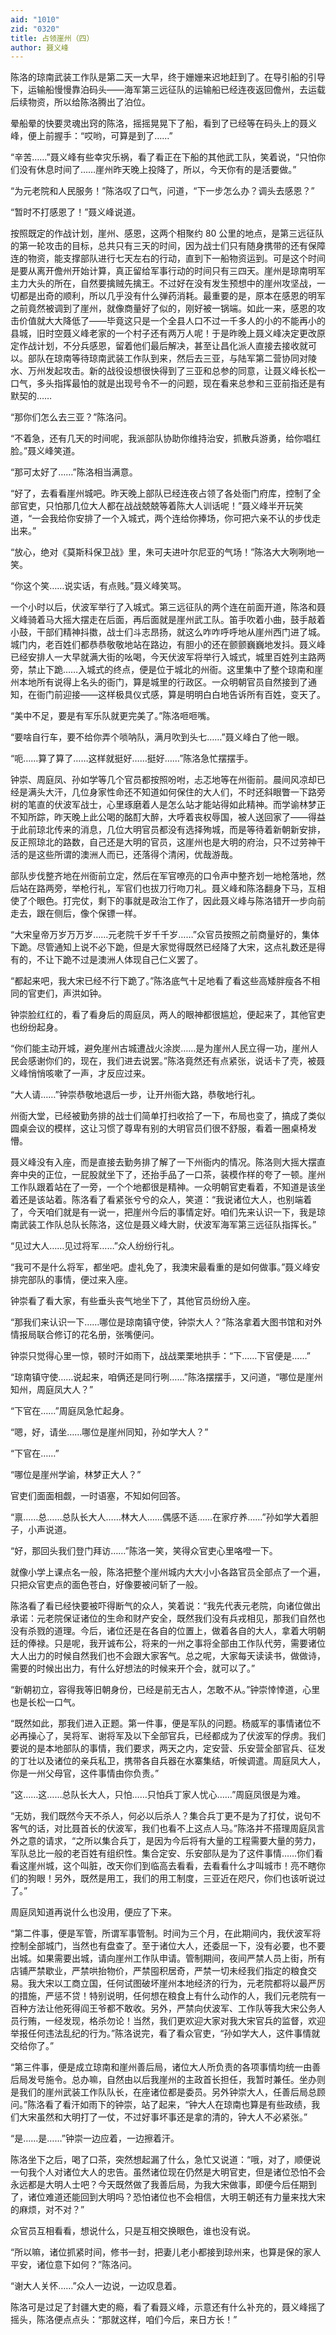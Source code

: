 ```yaml
---
aid: "1010"
zid: "0320"
title: 占领崖州（四）
author: 聂义峰
---
```


陈洛的琼南武装工作队是第二天一大早，终于姗姗来迟地赶到了。在导引船的引导下，运输船慢慢靠泊码头——海军第三远征队的运输船已经连夜返回儋州，去运载后续物资，所以给陈洛腾出了泊位。

晕船晕的快要灵魂出窍的陈洛，摇摇晃晃下了船，看到了已经等在码头上的聂义峰，便上前握手：“哎哟，可算是到了……”

“辛苦……”聂义峰有些幸灾乐祸，看了看正在下船的其他武工队，笑着说，“只怕你们没有休息时间了……崖州昨天晚上投降了，所以，今天你有的是活要做。”

“为元老院和人民服务！”陈洛叹了口气，问道，“下一步怎么办？调头去感恩？”

“暂时不打感恩了！”聂义峰说道。

按照既定的作战计划，崖州、感恩，这两个相聚约 80 公里的地点，是第三远征队的第一轮攻击的目标，总共只有三天的时间，因为战士们只有随身携带的还有保障连的物资，能支撑部队进行七天左右的行动，直到下一船物资运到。可是这个时间是要从离开儋州开始计算，真正留给军事行动的时间只有三四天。崖州是琼南明军主力大头的所在，自然要擒贼先擒王。不过好在没有发生预想中的崖州攻坚战，一切都是出奇的顺利，所以几乎没有什么弹药消耗。最重要的是，原本在感恩的明军之前竟然被调到了崖州，就像商量好了似的，刚好被一锅端。如此一来，感恩的攻击价值就大大降低了——毕竟这只是一个全县人口不过一千多人的小的不能再小的县城，旧时空聂义峰老家的一个村子还有两万人呢！于是昨晚上聂义峰决定更改原定作战计划，不分兵感恩，留着他们最后解决，甚至让昌化派人直接去接收就可以。部队在琼南等待琼南武装工作队到来，然后去三亚，与陆军第二营协同对陵水、万州发起攻击。新的战役设想很快得到了三亚和总参的同意，让聂义峰长松一口气，多头指挥最怕的就是出现号令不一的问题，现在看来总参和三亚前指还是有默契的……

“那你们怎么去三亚？”陈洛问。

“不着急，还有几天的时间呢，我派部队协助你维持治安，抓散兵游勇，给你唱红脸。”聂义峰笑道。

“那可太好了……”陈洛相当满意。

“好了，去看看崖州城吧。昨天晚上部队已经连夜占领了各处衙门府库，控制了全部官吏，只怕那几位大人都在战战兢兢等着陈大人训话呢！”聂义峰半开玩笑道，“一会我给你安排了一个入城式，两个连给你捧场，你可把六亲不认的步伐走出来。”

“放心，绝对《莫斯科保卫战》里，朱可夫进叶尔尼亚的气场！”陈洛大大咧咧地一笑。

“你这个笑……说实话，有点贱。”聂义峰笑骂。

一个小时以后，伏波军举行了入城式。第三远征队的两个连在前面开道，陈洛和聂义峰骑着马大摇大摆走在后面，再后面就是崖州武工队。笛手吹着小曲，鼓手敲着小鼓，干部们精神抖擞，战士们斗志昂扬，就这么咋咋呼呼地从崖州西门进了城。城门内，老百姓们都恭恭敬敬地站在路边，有胆小的还在颤颤巍巍地发抖。聂义峰已经安排人一大早就满大街的吆喝，今天伏波军将举行入城式，城里百姓列主路两旁，禁止下跪……入城式的终点，便是位于城北的州衙。这里集中了整个琼南和崖州本地所有说得上名头的衙门，算是城里的行政区。一众明朝官员自然接到了通知，在衙门前迎接——这样极具仪式感，算是明明白白地告诉所有百姓，变天了。

“美中不足，要是有军乐队就更完美了。”陈洛咂咂嘴。

“要啥自行车，要不给你弄个唢呐队，满月吹到头七……”聂义峰白了他一眼。

“呃……算了算了……这样就挺好……挺好……”陈洛急忙摆摆手。

钟崇、周庭凤、孙如学等几个官员都按照吩咐，忐忑地等在州衙前。晨间风凉却已经是满头大汗，几位身家性命还不知道如何保住的大人们，不时还斜眼瞥一下路旁树的笔直的伏波军战士，心里琢磨着人是怎么站才能站得如此精神。而学谕林梦正不知所踪，昨天晚上此公喝的酩酊大醉，大呼着丧权辱国，被人送回家了——得益于此前琼北传来的消息，几位大明官员都没有选择殉城，而是等待着新朝新安排，反正照琼北的路数，自己还是大明的官员，这崖州也是大明的府治，只不过劳神干活的是这些所谓的澳洲人而已，还落得个清闲，优哉游哉。

部队步伐整齐地在州衙前立定，然后在军官嘹亮的口令声中整齐划一地枪落地，然后站在路两旁，举枪行礼，军官们也拔刀行吻刀礼。聂义峰和陈洛翻身下马，互相使了个眼色。打完仗，剩下的事就是政治工作了，因此聂义峰与陈洛错开一步向前走去，跟在侧后，像个保镖一样。

“大宋皇帝万岁万万岁……元老院千岁千千岁……”众官员按照之前商量好的，集体下跪。尽管通知上说不必下跪，但是大家觉得既然已经降了大宋，这点礼数还是得有的，不让下跪不过是澳洲人体现自己仁义罢了。

“都起来吧，我大宋已经不行下跪了。”陈洛底气十足地看了看这些高矮胖瘦各不相同的官吏们，声洪如钟。

钟崇脸红红的，看了看身后的周庭凤，两人的眼神都很尴尬，便起来了，其他官吏也纷纷起身。

“你们能主动开城，避免崖州古城遭战火涂炭……是为崖州人民立得一功，崖州人民会感谢你们的，现在，我们进去说罢。”陈洛竟然还有点紧张，说话卡了壳，被聂义峰悄悄咳嗽了一声，才反应过来。

“大人请……”钟崇恭敬地退后一步，让开州衙大路，恭敬地行礼。

州衙大堂，已经被勤务排的战士们简单打扫收拾了一下，布局也变了，搞成了类似圆桌会议的模样，这让习惯了尊卑有别的大明官员们很不舒服，看着一圈桌椅发懵。

聂义峰没有入座，而是直接去勤务排了解了一下州衙内的情况。陈洛则大摇大摆直奔中央的正位，一屁股就坐下了，还抬手品了一口茶，装模作样的夸了一顿。崖州工作队跟着站在了一旁，一个个地都很是精神。一众明朝官吏看着，不知道是该坐着还是该站着。陈洛看了看紧张兮兮的众人，笑道：“我说诸位大人，也别端着了，今天咱们就是有一说一，把崖州今后的事情定好。咱们先来认识一下，我是琼南武装工作队总队长陈洛，这位是聂义峰大尉，伏波军海军第三远征队指挥长。”

“见过大人……见过将军……”众人纷纷行礼。

“我可不是什么将军，都坐吧。虚礼免了，我澳宋最看重的是如何做事。”聂义峰安排完部队的事情，便过来入座。

钟崇看了看大家，有些垂头丧气地坐下了，其他官员纷纷入座。

“那我们来认识一下……哪位是琼南镇守使，钟崇大人？”陈洛拿着大图书馆和对外情报局联合修订的花名册，张嘴便问。

钟崇只觉得心里一惊，顿时汗如雨下，战战栗栗地拱手：“下……下官便是……”

“琼南镇守使……说起来，咱俩还是同行咧……”陈洛摆摆手，又问道，“哪位是崖州知州，周庭凤大人？”

“下官在……”周庭凤急忙起身。

“嗯，好，请坐……哪位是崖州同知，孙如学大人？”

“下官在……”

“哪位是崖州学谕，林梦正大人？”

官吏们面面相觑，一时语塞，不知如何回答。

“禀……总……总队长大人……林大人……偶感不适……在家疗养……”孙如学大着胆子，小声说道。

“好，那回头我们登门拜访……”陈洛一笑，笑得众官吏心里咯噔一下。

就像小学上课点名一般，陈洛把整个崖州城内大大小小各路官员全部点了一个遍，只把众官吏点的面色苍白，好像要被问斩了一般。

陈洛看了看已经快要被吓得断气的众人，笑着说：“我先代表元老院，向诸位做出承诺：元老院保证诸位的生命和财产安全，既然我们没有兵戎相见，那我们自然也没有杀戮的道理。今后，诸位还是在各自的位置上，做着各自的大人，拿着大明朝廷的俸禄。只是呢，我开诚布公，将来的一州之事将全部由工作队代劳，需要诸位大人出力的时候自然我们也不会跟大家客气。总之呢，大家每天读读书，做做诗，需要的时候出出力，有什么好想法的时候来开个会，就可以了。”

“新朝初立，容得我等旧朝身份，已经是前无古人，怎敢不从。”钟崇悻悻道，心里也是长松一口气。

“既然如此，那我们进入正题。第一件事，便是军队的问题。杨威军的事情诸位不必再操心了，吴将军、谢将军及以下全部官兵，已经都成为了伏波军的俘虏。我们要说的是本地部队的事情，我们要求，两天之内，定安营、乐安营全部官兵、征发的丁壮以及诸位的亲兵私卫，携带各自兵器在水寨集结，听候调遣。周庭凤大人，你是一州父母官，这件事情由你负责。”

“这……这……总队长大人，只怕……只怕兵丁家人忧心……”周庭凤很是为难。

“无妨，我们既然今天不杀人，何必以后杀人？集合兵丁更不是为了打仗，说句不客气的话，对比聂首长的伏波军，我们也看不上这点人马。”陈洛并不搭理周庭凤言外之意的请求，“之所以集合兵丁，是因为今后将有大量的工程需要大量的劳力，军队总比一般的老百姓有组织性。集合定安、乐安部队是为了这件事情……你们看看这崖州城，这个叫脏，改天你们到临高去看看，去看看什么才叫城市！亮不瞎你们的狗眼！另外，既然是用工，我们的用工制度，三亚近在咫尺，你们也该听说过了。”

周庭凤知道再说什么也没用，便应了下来。

“第二件事，便是军管，所谓军事管制。时间为三个月，在此期间内，我伏波军将控制全部城门，当然也有盘查了。至于诸位大人，还委屈一下，没有必要，也不要出城。如果需要出城，请向崖州工作队申请。管制期间，夜间严禁人员上街，所有店铺严禁歇业，严禁哄抬物价，严禁囤积居奇，严禁一切未经我们指定的粮食交易。我大宋以工商立国，任何试图破坏崖州本地经济的行为，元老院都将以最严厉的措施，严惩不贷！特别说明，任何想在粮食上有什么动作的人，我们元老院有一百种方法让他死得阎王爷都不敢收。另外，严禁向伏波军、工作队等我大宋公务人员行贿，一经发现，格杀勿论！当然，我们更欢迎大家对我大宋官兵的监督，欢迎举报任何违法乱纪的行为。”陈洛说完，看了看众官吏，“孙如学大人，这件事情就交给你了。”

“第三件事，便是成立琼南和崖州善后局，诸位大人所负责的各项事情均统一由善后局发号施令。总办嘛，自然由以后我崖州的主政首长担任，我暂时兼任。坐办则是我们的崖州武装工作队队长，在座诸位都是委员。另外钟崇大人，任善后局总顾问。”陈洛看了看汗如雨下的钟崇，站了起来，“钟大人在琼南也算是有些政绩，我们大宋虽然和大明打了一仗，不过好事坏事还是拿的清的，钟大人不必紧张。”

“是……是……”钟崇一边应着，一边擦着汗。

陈洛坐下之后，喝了口茶，突然想起漏了什么，急忙又说道：“哦，对了，顺便说一句我个人对诸位大人的忠告。虽然诸位现在仍然是大明官吏，但是诸位恐怕不会永远都是大明人士吧？今天既然做了我善后局，为我大宋做事，即便今后任期到了，诸位难道还能回到大明吗？恐怕诸位也不会相信，大明王朝还有力量来找大宋的麻烦，对不对？”

众官员互相看看，想说什么，只是互相交换眼色，谁也没有说。

“所以嘛，诸位抓紧时间，修书一封，把妻儿老小都接到琼州来，也算是保的家人平安，诸位意下如何？”陈洛问。

“谢大人关怀……”众人一边说，一边叹息着。

陈洛可是过足了封疆大吏的瘾，看了看聂义峰，示意还有什么补充的，聂义峰摇了摇头，陈洛便点点头：“那就这样，咱们今后，来日方长！”
